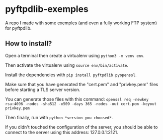 # pyftpdlib-exemples
A repo I made with some exemples (and even a fully working FTP system) for pyftpdlib.

## How to install?
Open a terminal then create a virtualenv using `python3 -m venv env`.

Then activate the virtualenv using `source env/bin/activate`.

Install the dependencies with `pip install pyftpdlib pyopenssl`.

Make sure that you have generated the "cert.pem" and "privkey.pem" files before starting a TLS server version.

You can generate those files with this command: `openssl req -newkey rsa:4096 -nodes -sha512 -x509 -days 365 -nodes -out cert.pem -keyout privkey.pem`

Then finally, run with `python *version you choosed*`.

If you didn't touched the configuration of the server, you should be able to connect to the server using this address: 127.0.0.1:2121.